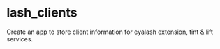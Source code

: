 # lash_clients

Create an app to store client information for eyalash extension, tint & lift services.

